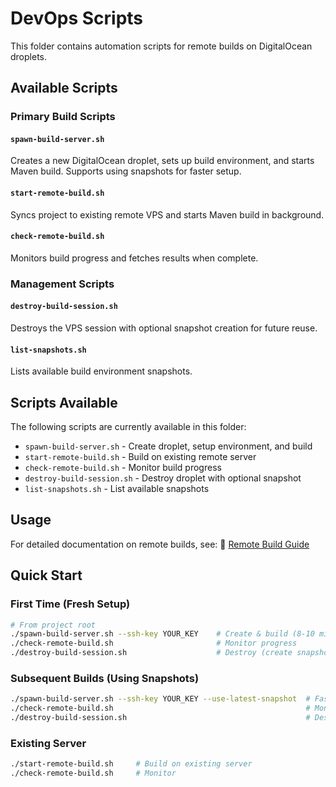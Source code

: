 # DevOps Scripts

This folder contains automation scripts for remote builds on DigitalOcean droplets.

## Available Scripts

### Primary Build Scripts

#### `spawn-build-server.sh`
Creates a new DigitalOcean droplet, sets up build environment, and starts Maven build.
Supports using snapshots for faster setup.

#### `start-remote-build.sh`
Syncs project to existing remote VPS and starts Maven build in background.

#### `check-remote-build.sh`
Monitors build progress and fetches results when complete.

### Management Scripts

#### `destroy-build-session.sh`
Destroys the VPS session with optional snapshot creation for future reuse.

#### `list-snapshots.sh`
Lists available build environment snapshots.

## Scripts Available

The following scripts are currently available in this folder:
- `spawn-build-server.sh` - Create droplet, setup environment, and build
- `start-remote-build.sh` - Build on existing remote server  
- `check-remote-build.sh` - Monitor build progress
- `destroy-build-session.sh` - Destroy droplet with optional snapshot
- `list-snapshots.sh` - List available snapshots

## Usage

For detailed documentation on remote builds, see:
📖 [Remote Build Guide](../docs/remote-build-guide.md)

## Quick Start

### First Time (Fresh Setup)
```bash
# From project root
./spawn-build-server.sh --ssh-key YOUR_KEY    # Create & build (8-10 min setup)
./check-remote-build.sh                       # Monitor progress
./destroy-build-session.sh                    # Destroy (create snapshot: Y)
```

### Subsequent Builds (Using Snapshots)
```bash
./spawn-build-server.sh --ssh-key YOUR_KEY --use-latest-snapshot  # Fast setup (30s)
./check-remote-build.sh                                           # Monitor
./destroy-build-session.sh                                        # Destroy
```

### Existing Server
```bash
./start-remote-build.sh     # Build on existing server
./check-remote-build.sh     # Monitor
```
